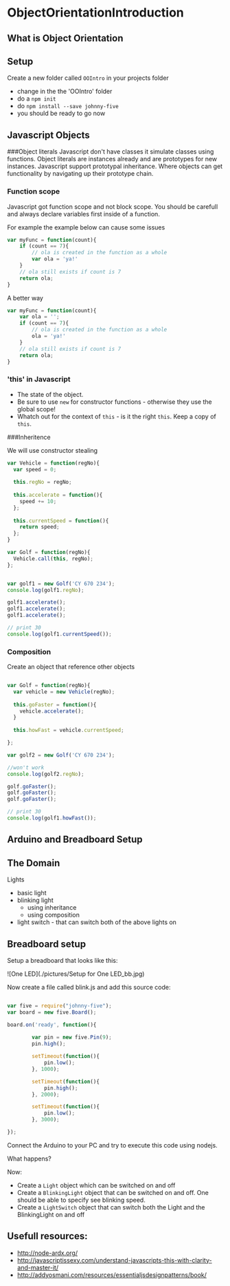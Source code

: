 # ObjectOrientationIntroduction

## What is Object Orientation

## Setup

Create a new folder called ```OOIntro``` in your projects folder
* change in the the 'OOIntro' folder
* do a ```npm init```
* do ```npm install --save johnny-five```
* you should be ready to go now

## Javascript Objects

###Object literals
Javascript don't have classes it simulate classes using functions.
Object literals are instances already and are prototypes for new instances. Javascript support prototypal inheritance. Where objects can get functionality by navigating up their prototype chain.

### Function scope

Javascript got function scope and not block scope. You should be carefull and always declare variables first inside of a function.

For example the example below can cause some issues

```javascript
var myFunc = function(count){
	if (count == 7){
		// ola is created in the function as a whole
		var ola = 'ya!'	
	}
	// ola still exists if count is 7
	return ola;
}
```
A better way

```javascript
var myFunc = function(count){
	var ola = '';
	if (count == 7){
		// ola is created in the function as a whole
		ola = 'ya!'	
	}
	// ola still exists if count is 7
	return ola;
}
```


### 'this' in Javascript

* The state of the object.
* Be sure to use ```new``` for constructor functions - otherwise they use the global scope!
* Whatch out for the context of ```this``` - is it the right ```this```. Keep a copy of ```this```.

###Inheritence

We will use constructor stealing

```javascript 
var Vehicle = function(regNo){
  var speed = 0;
  
  this.regNo = regNo;
  
  this.accelerate = function(){
    speed += 10;
  };
  
  this.currentSpeed = function(){
    return speed;
  };
}

var Golf = function(regNo){
  Vehicle.call(this, regNo);
};


var golf1 = new Golf('CY 670 234');
console.log(golf1.regNo);

golf1.accelerate();
golf1.accelerate();
golf1.accelerate();

// print 30
console.log(golf1.currentSpeed());


```

### Composition

Create an object that reference other objects

```javascript

var Golf = function(regNo){
  var vehicle = new Vehicle(regNo);
  
  this.goFaster = function(){
  	vehicle.accelerate();
  }
  
  this.howFast = vehicle.currentSpeed;

};

var golf2 = new Golf('CY 670 234');

//won't work
console.log(golf2.regNo);

golf.goFaster();
golf.goFaster();
golf.goFaster();

// print 30
console.log(golf1.howFast());

```

## Arduino and Breadboard Setup

## The Domain

Lights
  * basic light
  * blinking light
    * using inheritance
    * using composition
  * light switch - that can switch both of the above lights on
  
## Breadboard setup

Setup a breadboard that looks like this:

![One LED](./pictures/Setup for One LED_bb.jpg)


Now create a file called blink.js and add this source code:

```javascript

var five = require("johnny-five");
var board = new five.Board();

board.on('ready', function(){
	
		var pin = new five.Pin(9);
		pin.high();

		setTimeout(function(){
			pin.low();
		}, 1000);

		setTimeout(function(){
			pin.high();
		}, 2000);

		setTimeout(function(){
			pin.low();
		}, 3000);		

});
```

Connect the Arduino to your PC and try to execute this code using nodejs.

What happens?

Now:

* Create a ```Light``` object which can be switched on and off
* Create a ```BlinkingLight``` object that can be switched on and off. One should be able to specify see blinking speed.
* Create a ```LightSwitch``` object that can switch both the Light and the BlinkingLight on and off 

## Usefull resources:

* http://node-ardx.org/
* http://javascriptissexy.com/understand-javascripts-this-with-clarity-and-master-it/
* http://addyosmani.com/resources/essentialjsdesignpatterns/book/
